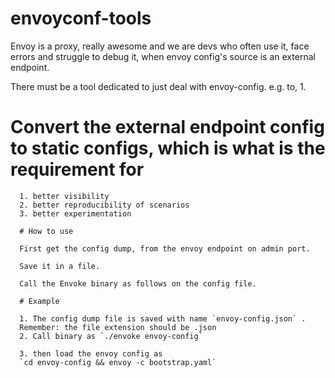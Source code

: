 # envoyconf-tools

Envoy is a proxy, really awesome and we are 
devs who often use it, face errors and struggle to debug it, 
when envoy config's source is an external endpoint.

There must be a tool dedicated to just deal with envoy-config.
e.g. to,
1. 
   # Convert the external endpoint config to static configs, which is what is the requirement for 

      1. better visibility
      2. better reproducibility of scenarios
      3. better experimentation

      # How to use

      First get the config dump, from the envoy endpoint on admin port.

      Save it in a file.

      Call the Envoke binary as follows on the config file.

      # Example

      1. The config dump file is saved with name `envoy-config.json` .
      Remember: the file extension should be .json
      2. Call binary as `./envoke envoy-config`

      3. then load the envoy config as
      `cd envoy-config && envoy -c bootstrap.yaml`